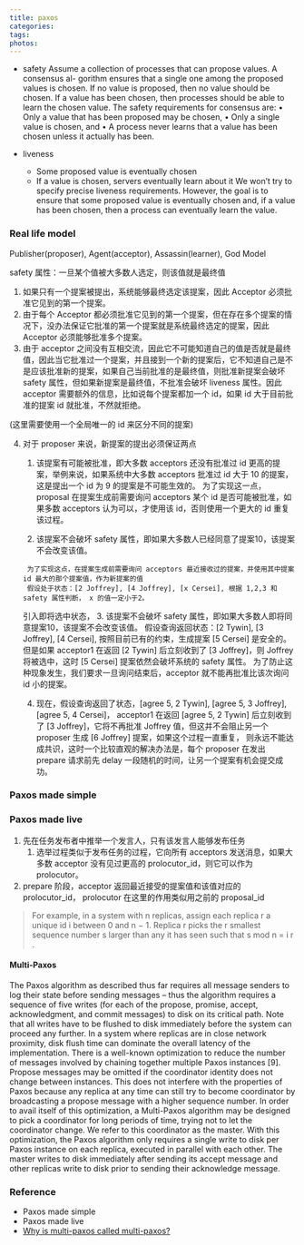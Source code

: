 ```yaml
---
title: paxos
categories:
tags:
photos:
---
```


> 

<!-- more -->
- safety
    Assume a collection of processes that can propose values. A consensus al-
    gorithm ensures that a single one among the proposed values is chosen. If
    no value is proposed, then no value should be chosen. If a value has been
    chosen, then processes should be able to learn the chosen value. The safety
    requirements for consensus are:
    • Only a value that has been proposed may be chosen,
    • Only a single value is chosen, and
    • A process never learns that a value has been chosen unless it actually
    has been.

- liveness
    - Some proposed value is eventually chosen
    - If a value is chosen, servers eventually learn about it
    We won’t try to specify precise liveness requirements. However, the goal is
    to ensure that some proposed value is eventually chosen and, if a value has
    been chosen, then a process can eventually learn the value.

### Real life model
Publisher(proposer), Agent(acceptor), Assassin(learner), God Model

safety 属性：一旦某个值被大多数人选定，则该值就是最终值

1. 如果只有一个提案被提出，系统能够最终选定该提案，因此 Acceptor 必须批准它见到的第一个提案。
2. 由于每个 Acceptor 都必须批准它见到的第一个提案，但在存在多个提案的情况下，没办法保证它批准的第一个提案就是系统最终选定的提案，因此 Acceptor 必须能够批准多个提案。
3. 由于 acceptor 之间没有互相交流，因此它不可能知道自己的值是否就是最终值，因此当它批准过一个提案，并且接到一个新的提案后，它不知道自己是不是应该批准新的提案，如果自己当前批准的是最终值，则批准新提案会破坏 safety 属性，但如果新提案是最终值，不批准会破坏 liveness 属性。因此 acceptor 需要额外的信息，比如说每个提案都加一个 id，如果 id 大于目前批准的提案 id 就批准，不然就拒绝。

(这里需要使用一个全局唯一的 id 来区分不同的提案)

4. 对于 proposer 来说，新提案的提出必须保证两点
    1. 该提案有可能被批准，即大多数 acceptors 还没有批准过 id 更高的提案，举例来说，如果系统中大多数 acceptors 批准过 id 大于 10 的提案，这是提出一个 id 为 9 的提案是不可能生效的。
        为了实现这一点，proposal 在提案生成前需要询问 acceptors 某个 id 是否可能被批准，如果多数 acceptors 认为可以，才使用该 id，否则使用一个更大的 id 重复该过程。

    2. 该提案不会破坏 safety 属性，即如果大多数人已经同意了提案10，该提案不会改变该值。
    <!-- 因此每次提出提案前需要查询当前 acceptors 的状态，对于 acceptors 集合而言，一共有四种状态，即初始状态，已经选中状态，共识状态。 -->
        为了实现这点，在提案生成前需要询问 acceptors 最近接收过的提案，并使用其中提案 id 最大的那个提案值，作为新提案的值
        假设处于状态：[2 Joffrey], [4 Joffrey], [x Cersei], 根据 1,2,3 和 safety 属性判断， x 的值一定小于2。

    引入即将选中状态，
    3. 该提案不会破坏 safety 属性，即如果大多数人即将同意提案10，该提案不会改变该值。
    假设查询返回状态：[2 Tywin], [3 Joffrey], [4 Cersei], 按照目前已有的约束，生成提案 [5 Cersei] 是安全的。但是如果 acceptor1 在返回 [2 Tywin] 后立刻收到了 [3 Joffrey]，则 Joffrey 将被选中，这时 [5 Cersei] 提案依然会破坏系统的 safety 属性。
    为了防止这种现象发生，我们要求一旦询问结束后，acceptor 就不能再批准比该次询问 id 小的提案。

    4. 现在，假设查询返回了状态，[agree 5, 2 Tywin], [agree 5, 3 Joffrey], [agree 5, 4 Cersei]， acceptor1 在返回 [agree 5, 2 Tywin] 后立刻收到了 [3 Joffrey]，它将不再批准 Joffrey 值，但这并不会阻止另一个 proposer 生成 [6 Joffrey] 提案，如果这个过程一直重复，
    则永远不能达成共识，这时一个比较直观的解决办法是，每个 proposer 在发出 prepare 请求前先 delay 一段随机的时间，让另一个提案有机会提交成功。


### Paxos made simple

### Paxos made live
1. 先在任务发布者中推举一个发言人，只有该发言人能够发布任务
    1. 选举过程类似于发布任务的过程，它向所有 acceptors 发送消息，如果大多数 acceptor 没有见过更高的 prolocutor_id，则它可以作为 prolocutor。
2. prepare 阶段，acceptor 返回最近接受的提案值和该值对应的 prolocutor_id， prolocutor 在这里的作用类似用之前的 proposal_id

> For example, in a system with n replicas, assign each replica r a unique id i between 0 and n − 1. Replica r picks the
r smallest sequence number s larger than any it has seen such that s mod n = i r .

#### Multi-Paxos
The Paxos algorithm as described thus far requires
all message senders to log their state before sending messages – thus the algorithm requires a sequence of
five writes (for each of the propose, promise, accept, acknowledgment, and commit messages) to disk on its
critical path. Note that all writes have to be flushed to disk immediately before the system can proceed any
further. In a system where replicas are in close network proximity, disk flush time can dominate the overall
latency of the implementation.
There is a well-known optimization to reduce the number of messages involved by chaining together
multiple Paxos instances [9]. Propose messages may be omitted if the coordinator identity does not change
between instances. This does not interfere with the properties of Paxos because any replica at any time
can still try to become coordinator by broadcasting a propose message with a higher sequence number. In
order to avail itself of this optimization, a Multi-Paxos algorithm may be designed to pick a coordinator for
long periods of time, trying not to let the coordinator change. We refer to this coordinator as the master.
With this optimization, the Paxos algorithm only requires a single write to disk per Paxos instance on each
replica, executed in parallel with each other. The master writes to disk immediately after sending its accept
message and other replicas write to disk prior to sending their acknowledge message.



### Reference
- Paxos made simple
- Paxos made live
- [Why is multi-paxos called multi-paxos?](https://stackoverflow.com/questions/26589137/why-is-multi-paxos-called-multi-paxos)